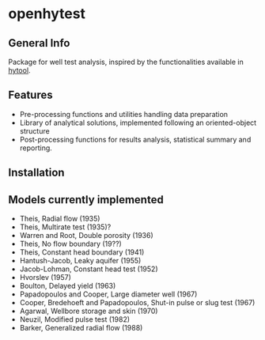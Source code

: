 # openhytest
## General Info
Package for well test analysis, inspired by the functionalities available in [hytool](https://github.com/UniNE-CHYN/hytool).

## Features
- Pre-processing functions and utilities handling data preparation
- Library of analytical solutions, implemented following an oriented-object structure
- Post-processing functions for results analysis, statistical summary and reporting.

## Installation

## Models currently implemented
- Theis, Radial flow (1935)
- Theis, Multirate test (1935)?
- Warren and Root, Double porosity (1936)
- Theis, No flow boundary (19??)
- Theis, Constant head boundary (1941)
- Hantush-Jacob, Leaky aquifer (1955)
- Jacob-Lohman, Constant head test (1952)
- Hvorslev (1957)
- Boulton, Delayed yield (1963)
- Papadopoulos and Cooper, Large diameter well (1967)
- Cooper, Bredehoeft and Papadopoulos, Shut-in pulse or slug test (1967) 
- Agarwal, Wellbore storage and skin (1970)
- Neuzil, Modified pulse test (1982)
- Barker, Generalized radial flow (1988)
